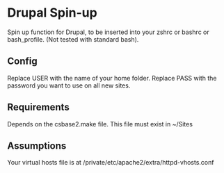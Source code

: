 Drupal Spin-up
==============

Spin up function for Drupal, to be inserted into your zshrc or bashrc or bash_profile.
(Not tested with standard bash).

## Config

Replace USER with the name of your home folder.
Replace PASS with the password you want to use on all new sites.

## Requirements

Depends on the csbase2.make file. This file must exist in ~/Sites

## Assumptions
Your virtual hosts file is at /private/etc/apache2/extra/httpd-vhosts.conf
